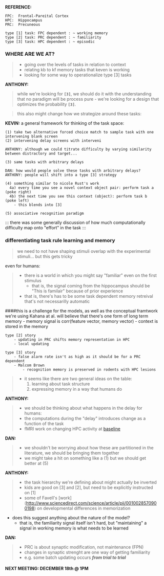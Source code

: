 **REFERENCE:**
 
 	FPC:  Frontal-Pareital Cortex
	HPC:  Hippocampus 
	PRC:  Precuneous 
	
	type [1] task: FPC dependent : ~ working memory
	type [2] task: PRC dependent : ~ familiarity
	type [3] task: HPC dependent : ~ episodic 

### WHERE ARE WE AT?

> - going over the levels of tasks in relation to context
> - relating kb to kf memory tasks that keven is working
> - looking for some way to operationalize type [3] tasks

**ANTHONY:** 

> while we're looking for **`[3]`**, we should do it with the understanding that no paradigm will be process pure - we're looking for a design that optimizes the probability 
**`[3]`**. 

> this also might change how we strategize around these tasks: 

**KEVIN:** a general framework for thinking of the task space: 

    (1) take two alternative forced choice match to sample task with one intervening blank screen
    (2) intervening delay screens with interveni

	ANTHONY: although we could titrate difficulty by varying similarity between distractory and target... 

    (3) same tasks with arbitrary delays

	DAN: how would people solve these tasks with arbitrary delays?
	ANTHONY: people will shift into a type [3] strategy

	(4) something similar to nicole Rust's work
      4a) every time you see a novel context object pair: perform task a (poke right)
      4b) the next time you see this context (object): perform task b (poke left)
    	- this blends into [3]

	(5) associative recognition paradigm


::: there was some generally discussion of how much computationally difficulty map onto "effort" in the task :::


### differentiating task rule learning and memory

> 	we need to not have shaping stimuli overlap with the experimental stimuli... but this gets tricky 

even for humans:

> - there is a world in which you might say "familiar" even on the first stimulus
> 	- that is, the signal coming from the hippocampus should be "This is familair" because of prior experience 
> - that is, there's has to be some task dependent memory retreival that's not necessarilly automatic


####this is a challenge for the models, as well as the conceptual framtwork we're using
	Kahana at al. will believe that there's one form of long term memory
	  	- memory signal is corr(feature vector, memory vector)
	  	- context is stored in the memory

	type [2] story
	  	- updating in PRC shifts memory representation in HPC
	  	- local updating

	type [3] story
		- false alarm rate isn't as high as it should be for a PRC dependent
		- Malcom Brown
  			- recognition memory is preserved in rodents with HPC lesions


> - it seems like there are two general ideas on the table:
>     1. learning about task structure
>     2. expressing memory in a way that humans do

**ANTHONY:**

> - we should be thinking about what happens in the delay for humans:
> - the computations during the "delay" introduces change as a function of the task
> - fMRI work on changing HPC activity at [baseline](http://www.pnas.org/content/98/22/12760.full)

**DAN:**
	
> - we shouldn't be worrying about how these are partitioned in the literature, we should be bringing them together
> - we might take a hit on something like a (1) but we should get better at (5)

**ANTHONY:**

> - the task hierarchy we're defining about might actually be inverted
> - kids are good on [3] and [2], but need to be explicitly instructed on [1]
> - some of Favell's [work] (http://www.sciencedirect.com/science/article/pii/0010028570900198) on developmental differences in memorization 
- does this suggest anything about the nature of the model?
	- that is, the familiarity signal itself isn't hard, but "maintaining" a signal in working memory is what needs to be learned
 
**DAN:**

> - PRC is about synaptic modification, not maintenance (FPN)
> - changes in synaptic strenght are one way of getting familiarity
> - e.g. some batch updating occurs ***from trial to trial***



#### NEXT MEETING: DECEMBER 18th @ 1PM
